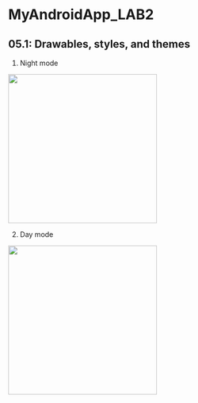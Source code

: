 # MyAndroidApp_LAB2

## 05.1: Drawables, styles, and themes

1. Night mode

<img src="https://user-images.githubusercontent.com/63465350/124765146-a6a38e80-df70-11eb-9c35-361cf6cae4d8.png" width="300" >



2. Day mode

<img src="https://user-images.githubusercontent.com/63465350/124765178-adca9c80-df70-11eb-8eea-99a07d64811b.png" width="300">
